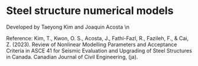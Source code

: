 # Steel structure numerical models

Developed by Taeyong Kim and Joaquin Acosta \n

Reference: Kim, T., Kwon, O. S., Acosta, J., Fathi-Fazl, R., Fazileh, F., & Cai, Z. (2023). Review of Nonlinear Modelling Parameters and Acceptance Criteria in ASCE 41 for Seismic Evaluation and Upgrading of Steel Structures in Canada. Canadian Journal of Civil Engineering, (ja).


